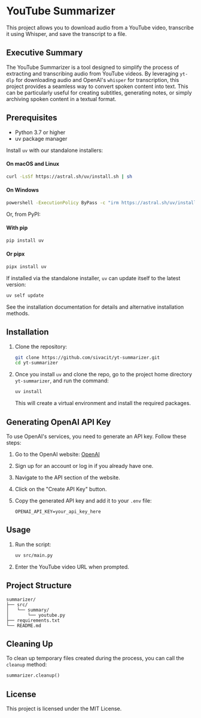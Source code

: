 # YouTube Summarizer

This project allows you to download audio from a YouTube video, transcribe it using Whisper, and save the transcript to a file.

## Executive Summary

The YouTube Summarizer is a tool designed to simplify the process of extracting and transcribing audio from YouTube videos. By leveraging `yt-dlp` for downloading audio and OpenAI's `whisper` for transcription, this project provides a seamless way to convert spoken content into text. This can be particularly useful for creating subtitles, generating notes, or simply archiving spoken content in a textual format.

## Prerequisites

- Python 3.7 or higher
- uv package manager

Install `uv` with our standalone installers:

#### On macOS and Linux
```sh
curl -LsSf https://astral.sh/uv/install.sh | sh
```

#### On Windows
```sh
powershell -ExecutionPolicy ByPass -c "irm https://astral.sh/uv/install.ps1 | iex"
```

Or, from PyPI:

#### With pip
```sh
pip install uv
```

#### Or pipx
```sh
pipx install uv
```

If installed via the standalone installer, `uv` can update itself to the latest version:
```sh
uv self update
```

See the installation documentation for details and alternative installation methods.

## Installation

1. Clone the repository:

    ```sh
    git clone https://github.com/sivacit/yt-summarizer.git
    cd yt-summarizer
    ```

2. Once you install `uv` and clone the repo, go to the project home directory `yt-summarizer`, and run the command:

    ```sh
    uv install
    ```
    This will create a virtual environment and install the required packages.

## Generating OpenAI API Key

To use OpenAI's services, you need to generate an API key. Follow these steps:

1. Go to the OpenAI website: [OpenAI](https://platform.openai.com/settings/organization/api-keys)
2. Sign up for an account or log in if you already have one.
3. Navigate to the API section of the website.
4. Click on the "Create API Key" button.
5. Copy the generated API key and add it to your `.env` file:

    ```
    OPENAI_API_KEY=your_api_key_here
    ```

## Usage

1. Run the script:

    ```sh
    uv src/main.py
    ```

2. Enter the YouTube video URL when prompted.

## Project Structure

```
summarizer/
├── src/
│   └── summary/
│       └── youtube.py
├── requirements.txt
└── README.md
```

## Cleaning Up

To clean up temporary files created during the process, you can call the `cleanup` method:

```python
summarizer.cleanup()
```

## License

This project is licensed under the MIT License.